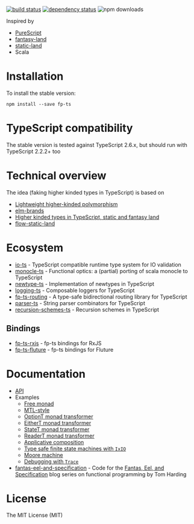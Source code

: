 [![build status](https://img.shields.io/travis/gcanti/fp-ts/master.svg?style=flat-square)](https://travis-ci.org/gcanti/fp-ts)
[![dependency status](https://img.shields.io/david/gcanti/fp-ts.svg?style=flat-square)](https://david-dm.org/gcanti/fp-ts)
![npm downloads](https://img.shields.io/npm/dm/fp-ts.svg)

Inspired by

- [PureScript](http://www.purescript.org)
- [fantasy-land](https://github.com/fantasyland/fantasy-land)
- [static-land](https://github.com/rpominov/static-land)
- Scala

# Installation

To install the stable version:

```
npm install --save fp-ts
```

# TypeScript compatibility

The stable version is tested against TypeScript 2.6.x, but should run with TypeScript 2.2.2+ too

# Technical overview

The idea (faking higher kinded types in TypeScript) is based on

- [Lightweight higher-kinded polymorphism](https://www.cl.cam.ac.uk/~jdy22/papers/lightweight-higher-kinded-polymorphism.pdf)
- [elm-brands](https://github.com/joneshf/elm-brands)
- [Higher kinded types in TypeScript, static and fantasy land](https://medium.com/@gcanti/higher-kinded-types-in-typescript-static-and-fantasy-land-d41c361d0dbe)
- [flow-static-land](https://github.com/gcanti/flow-static-land)

# Ecosystem

- [io-ts](https://github.com/gcanti/io-ts) - TypeScript compatible runtime type system for IO validation
- [monocle-ts](https://github.com/gcanti/monocle-ts) - Functional optics: a (partial) porting of scala monocle to TypeScript
- [newtype-ts](https://github.com/gcanti/newtype-ts) - Implementation of newtypes in TypeScript
- [logging-ts](https://github.com/gcanti/logging-ts) - Composable loggers for TypeScript
- [fp-ts-routing](https://github.com/gcanti/fp-ts-routing) - A type-safe bidirectional routing library for TypeScript
- [parser-ts](https://github.com/gcanti/parser-ts) - String parser combinators for TypeScript
- [recursion-schemes-ts](https://github.com/gcanti/recursion-schemes-ts) - Recursion schemes in TypeScript

## Bindings

- [fp-ts-rxjs](https://github.com/gcanti/fp-ts-rxjs) - fp-ts bindings for RxJS
- [fp-ts-fluture](https://github.com/gcanti/fp-ts-fluture) - fp-ts bindings for Fluture

# Documentation

- [API](docs/api/md/index.md)
- Examples
  - [Free monad](examples/Free.ts)
  - [MTL-style](examples/mtl.ts)
  - [OptionT monad transformer](examples/ArrayOption.ts)
  - [EitherT monad transformer](examples/EitherOption.ts)
  - [StateT monad transformer](examples/StateIO.ts)
  - [ReaderT monad transformer](examples/ReaderIO.ts)
  - [Applicative composition](examples/TaskValidation.ts)
  - [Type safe finite state machines with `IxIO`](examples/ixIO.ts)
  - [Moore machine](examples/Moore.ts)
  - [Debugging with `Trace`](examples/debugging-with-Trace.ts)
- [fantas-eel-and-specification](docs/fantas-eel-and-specification) - Code for the [Fantas, Eel, and Specification](http://www.tomharding.me/2017/03/03/fantas-eel-and-specification/) blog series on functional programming by Tom Harding

# License

The MIT License (MIT)

